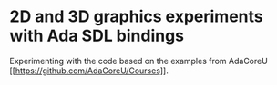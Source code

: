 2D and 3D graphics experiments with Ada SDL bindings
====================================================

Experimenting with the code based on the examples from AdaCoreU [[https://github.com/AdaCoreU/Courses]].